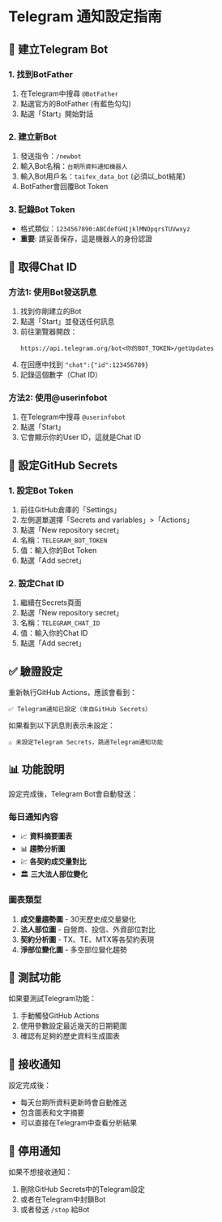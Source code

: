 # Telegram 通知設定指南

## 🤖 建立Telegram Bot

### 1. 找到BotFather
1. 在Telegram中搜尋 `@BotFather`
2. 點選官方的BotFather (有藍色勾勾)
3. 點選「Start」開始對話

### 2. 建立新Bot
1. 發送指令：`/newbot`
2. 輸入Bot名稱：`台期所資料通知機器人`
3. 輸入Bot用戶名：`taifex_data_bot` (必須以_bot結尾)
4. BotFather會回覆Bot Token

### 3. 記錄Bot Token
- 格式類似：`1234567890:ABCdefGHIjklMNOpqrsTUVwxyz`
- **重要**: 請妥善保存，這是機器人的身份認證

## 💬 取得Chat ID

### 方法1: 使用Bot發送訊息
1. 找到你剛建立的Bot
2. 點選「Start」並發送任何訊息
3. 前往瀏覽器開啟：
   ```
   https://api.telegram.org/bot<你的BOT_TOKEN>/getUpdates
   ```
4. 在回應中找到 `"chat":{"id":123456789}` 
5. 記錄這個數字（Chat ID）

### 方法2: 使用@userinfobot
1. 在Telegram中搜尋 `@userinfobot`
2. 點選「Start」
3. 它會顯示你的User ID，這就是Chat ID

## 🔐 設定GitHub Secrets

### 1. 設定Bot Token
1. 前往GitHub倉庫的「Settings」
2. 左側選單選擇「Secrets and variables」>「Actions」
3. 點選「New repository secret」
4. 名稱：`TELEGRAM_BOT_TOKEN`
5. 值：輸入你的Bot Token
6. 點選「Add secret」

### 2. 設定Chat ID
1. 繼續在Secrets頁面
2. 點選「New repository secret」
3. 名稱：`TELEGRAM_CHAT_ID`
4. 值：輸入你的Chat ID
5. 點選「Add secret」

## ✅ 驗證設定

重新執行GitHub Actions，應該會看到：
```
✅ Telegram通知已設定（來自GitHub Secrets）
```

如果看到以下訊息則表示未設定：
```
⚠️ 未設定Telegram Secrets，跳過Telegram通知功能
```

## 📊 功能說明

設定完成後，Telegram Bot會自動發送：

### 每日通知內容
- 📈 **資料摘要圖表**
- 📊 **趨勢分析圖**
- 💹 **各契約成交量對比**
- 🏛️ **三大法人部位變化**

### 圖表類型
1. **成交量趨勢圖** - 30天歷史成交量變化
2. **法人部位圖** - 自營商、投信、外資部位對比
3. **契約分析圖** - TX、TE、MTX等各契約表現
4. **淨部位變化圖** - 多空部位變化趨勢

## 🔧 測試功能

如果要測試Telegram功能：
1. 手動觸發GitHub Actions
2. 使用參數設定最近幾天的日期範圍
3. 確認有足夠的歷史資料生成圖表

## 📱 接收通知

設定完成後：
- 每天台期所資料更新時會自動推送
- 包含圖表和文字摘要
- 可以直接在Telegram中查看分析結果

## 🚫 停用通知

如果不想接收通知：
1. 刪除GitHub Secrets中的Telegram設定
2. 或者在Telegram中封鎖Bot
3. 或者發送 `/stop` 給Bot 